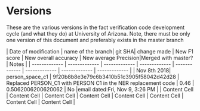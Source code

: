 
# Versions
These are the various versions in the fact verification code development cycle (and what they do) at University of Arizona. Note, there must be only one version of this document and preferably exists in the master branch

| Date of modification | name of the branch| git SHA| change made | New F1 score | New overall accuracy | New average Precision|Merged with master?| Notes |
| ------------- | ------------- | ------------- | ------------- | ------------- | ------------- | ------------- | ------------- |
| Nov 8th 2018|   person_space_c1 | 9f20b8b8e3e79c6b3410b51c3905f58042d42d28  | Replaced PERSON_C1 with PERSON C1 in the NER replacement code   | 0.46  | 0.5062006200620062  | No |email dated:Fri, Nov 9, 3:26 PM  | 
| Content Cell  | Content Cell  | Content Cell  | Content Cell  | Content Cell  | Content Cell  | Content Cell  | Content Cell  |
